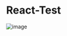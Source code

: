 # React-Test
![image](https://github.com/user-attachments/assets/7a539205-0207-467d-ad8a-7560d2fbd014)
